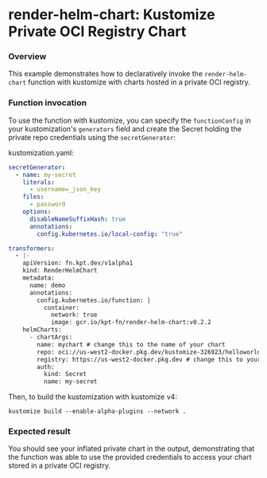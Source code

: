 # render-helm-chart: Kustomize Private OCI Registry Chart

### Overview

This example demonstrates how to declaratively invoke the `render-helm-chart`
function with kustomize with charts hosted in a private OCI registry.

### Function invocation

To use the function with kustomize, you can specify the `functionConfig`
in your kustomization's `generators` field and create the Secret holding
the private repo credentials using the `secretGenerator`:

kustomization.yaml:
```yaml
secretGenerator:
  - name: my-secret
    literals:
      - username=_json_key
    files:
      - password
    options:
      disableNameSuffixHash: true
      annotations:
        config.kubernetes.io/local-config: "true"

transformers:
  - |-
    apiVersion: fn.kpt.dev/v1alpha1
    kind: RenderHelmChart
    metadata:
      name: demo
      annotations:
        config.kubernetes.io/function: |
          container:
            network: true
            image: gcr.io/kpt-fn/render-helm-chart:v0.2.2
    helmCharts:
      - chartArgs:
        name: mychart # change this to the name of your chart
        repo: oci://us-west2-docker.pkg.dev/kustomize-326923/helloworld-chart # change this to your private OCI repo
        registry: https://us-west2-docker.pkg.dev # change this to your OCI registry
        auth:
          kind: Secret
          name: my-secret
```

Then, to build the kustomization with kustomize v4:

```shell
kustomize build --enable-alpha-plugins --network .
```

### Expected result

You should see your inflated private chart in the output, demonstrating that the function was able to
use the provided credentials to access your chart stored in a private OCI registry.
